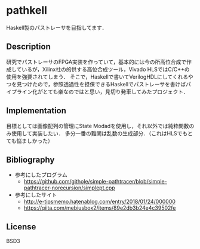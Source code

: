 # pathkell
Haskell製のパストレーサを目指してます．

## Description
研究でパストレーサのFPGA実装を作っていて，基本的には今の所高位合成で作成しているが，Xilinx社の的供する高位合成ツール，Vivado HLSではC/C++の使用を強要されてしまう．
そこで，Haskellで書いてVerilogHDLにしてくれるやつを見つけたので，参照透過性を担保できるHaskellでパストレーサを書けばパイプライン化がとても楽なのではと思い，見切り発車してみたプロジェクト．

## Implementation
目標としては画像配列の管理にState Modadを使用し，それ以外では純粋関数のみ使用して実装したい．
多分一番の難関は乱数の生成部分．（これはHLSでもとても悩ましかった）

## Bibliography
- 参考にしたプログラム
    - https://github.com/githole/simple-pathtracer/blob/simple-pathtracer-norecursion/simplept.cpp
- 参考にしたサイト
    - http://e-tipsmemo.hatenablog.com/entry/2018/01/24/000000
    - https://qiita.com/mebiusbox2/items/89e2db3b24e4c39502fe

## License
BSD3
